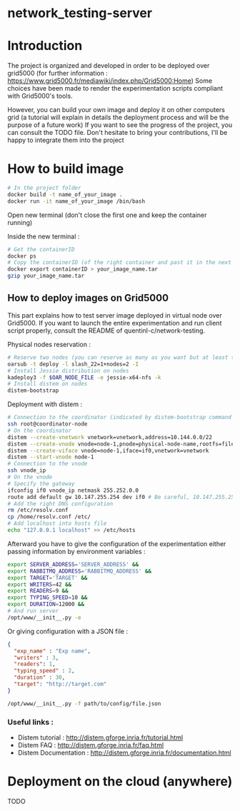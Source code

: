 # network_testing-server

# Introduction
The project is organized and developed in order to be deployed over grid5000 (for further information : https://www.grid5000.fr/mediawiki/index.php/Grid5000:Home)
Some choices have been made to render the experimentation scripts compliant with Grid5000's tools.

However, you can build your own image and deploy it on other computers grid (a tutorial will explain in details the deployment process and will be the purpose of a future work)
If you want to see the progress of the project, you can consult the TODO file.
Don't hesitate to bring your contributions, I'll be happy to integrate them into the project

# How to build image

```bash
# In the project folder
docker build -t name_of_your_image .
docker run -it name_of_your_image /bin/bash
```
Open new terminal (don't close the first one and keep the container running)

Inside the new terminal :
```bash
# Get the containerID
docker ps
# Copy the containerID (of the right container and past it in the next command line instead of containerID)
docker export containerID > your_image_name.tar
gzip your_image_name.tar
```

## How to deploy images on Grid5000
This part explains how to test server image deployed in virtual node over Grid5000. If you want to launch the entire experimentation and run client script properly, consult the README of quentinl-c/network-testing.

Physical nodes reservation :
```bash
# Reserve two nodes (you can reserve as many as you want but at least two)
oarsub -t deploy -l slash_22=1+nodes=2 -I
# Install Jessie distribution on nodes
kadeploy3 -f $OAR_NODE_FILE -e jessie-x64-nfs -k
# Install distem on nodes
distem-bootstrap
```

Deployment with distem :
```bash
# Connection to the coordinator (indicated by distem-bootstrap command output) as root
ssh root@coordinator-node
# On the coordinator
distem --create-vnetwork vnetwork=vnetwork,address=10.144.0.0/22
distem --create-vnode vnode=node-1,pnode=physical-node-name,rootfs=file:///home/qlaportechabasse/public/server-lxc.tar.gz,sshprivkey=/root/.ssh/id_rsa,sshpubkey=/root/.ssh/id_rsa.pub
distem --create-viface vnode=node-1,iface=if0,vnetwork=vnetwork
distem --start-vnode node-1
# Connection to the vnode
ssh vnode_ip
# On the vnode
# Specify the gateway
ifconfig if0 vnode_ip netmask 255.252.0.0
route add default gw 10.147.255.254 dev if0 # Be careful, 10.147.255.254 is the gateway of Nancy site, you must change it if you are on another site
# Add the right DNS configuration
rm /etc/resolv.conf
cp /home/resolv.conf /etc/
# Add localhost into hosts file
echo "127.0.0.1 localhost" >> /etc/hosts
```

Afterward you have to give the configuration of the experimentation either passing information by environment variables :

```bash
export SERVER_ADDRESS='SERVER_ADDRESS' &&
export RABBITMQ_ADDRESS='RABBITMQ_ADDRESS' &&
export TARGET='TARGET' &&
export WRITERS=42 &&
export READERS=9 &&
export TYPING_SPEED=10 &&
export DURATION=12000 &&
# And run server
/opt/www/__init__.py -e
```

Or giving configuration with a JSON file :

```JSON
{
  "exp_name" : "Exp name",
  "writers" : 3,
  "readers": 1,
  "typing_speed" : 2,
  "duration" : 30,
  "target": "http://target.com"
}
```

```bash
/opt/www/__init__.py -f path/to/config/file.json
```
### Useful links :

* Distem tutorial : http://distem.gforge.inria.fr/tutorial.html
* Distem FAQ : http://distem.gforge.inria.fr/faq.html
* Distem Documentation : http://distem.gforge.inria.fr/documentation.html

# Deployment on the cloud (anywhere)
TODO
